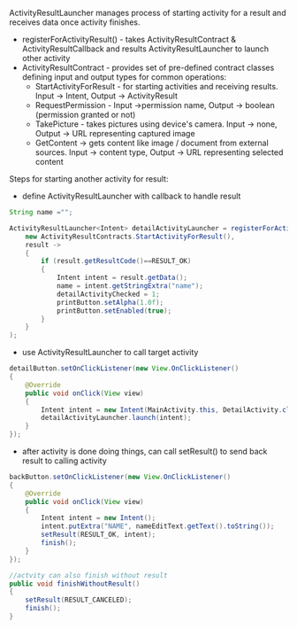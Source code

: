 ActivityResultLauncher manages process of starting activity for a result and receives data once activity finishes.

- registerForActivityResult() - takes ActivityResultContract & ActivityResultCallback and results ActivityResultLauncher to launch other activity
- ActivityResultContract - provides set of pre-defined contract classes defining input and output types for common operations:
	- StartActivityForResult - for starting activities and receiving results. Input -> Intent, Output -> ActivityResult
	- RequestPermission - Input ->permission name, Output -> boolean (permission granted or not)
	- TakePicture - takes pictures using device's camera. Input -> none, Output -> URL representing captured image
	- GetContent -> gets content like image / document from external sources. Input -> content type, Output -> URL representing selected content

Steps for starting another activity for result:
- define ActivityResultLauncher with callback to handle result
```Java
String name ="";

ActivityResultLauncher<Intent> detailActivityLauncher = registerForActivityResult(
	new ActivityResultContracts.StartActivityForResult(),
	result ->
	{
		if (result.getResultCode()==RESULT_OK)
		{
			Intent intent = result.getData();
			name = intent.getStringExtra("name");
			detailActivityChecked = 1;
			printButton.setAlpha(1.0f);
			printButton.setEnabled(true);
		}
	}
);
```
- use ActivityResultLauncher to call target activity
```Java
detailButton.setOnClickListener(new View.OnClickListener()
{
	@Override
	public void onClick(View view)
	{
		Intent intent = new Intent(MainActivity.this, DetailActivity.class);
		detailActivityLauncher.launch(intent);
	}
});
```
- after activity is done doing things, can call setResult() to send back result to calling activity
```java
backButton.setOnClickListener(new View.OnClickListener()
{
	@Override
	public void onClick(View view)
	{
		Intent intent = new Intent();
		intent.putExtra("NAME", nameEditText.getText().toString());
		setResult(RESULT_OK, intent);
		finish();
	}
});

//actvity can also finish without result
public void finishWithoutResult()
{
	setResult(RESULT_CANCELED);
	finish();
}
```